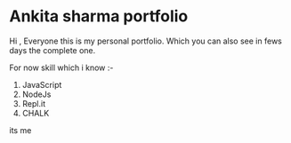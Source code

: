 # Ankita sharma portfolio

Hi , Everyone this is my personal portfolio. 
Which you can also see in fews days the complete one.

For now skill which i know :-
1. JavaScript
1. NodeJs
1. Repl.it
1. CHALK

its me